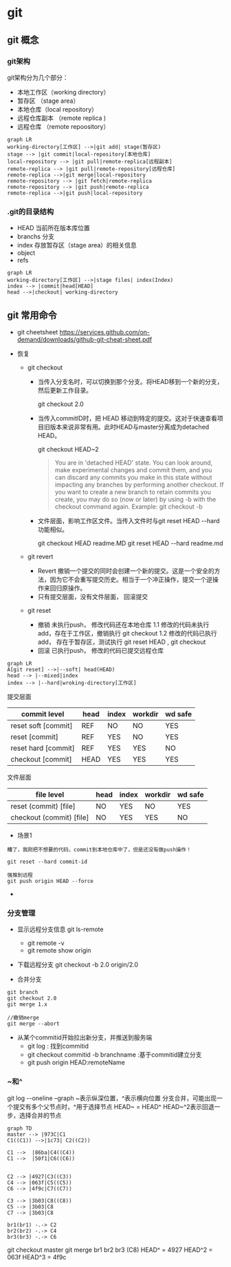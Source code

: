 

# git 

## git 概念
### git架构
git架构分为几个部分：
* 本地工作区（working directory）
* 暂存区 （stage area）
* 本地仓库（local repository）
* 远程仓库副本 （remote replica )
* 远程仓库 （remote repoository）
```mermaid
graph LR
working-directory[工作区] -->|git add| stage(暂存区)
stage --> |git commit|local-repository[本地仓库]
local-repository --> |git pull|remote-replica[远程副本]
remote-replica --> |git pull|remote-repository[远程仓库]
remote-replica -->|git merge|local-repository
remote-repository --> |git fetch|remote-replica
remote-repository --> |git push|remote-replica
remote-replica -->|git push|local-repository
```
### .git的目录结构
* HEAD 当前所在版本库位置
* branchs 分支
* index 存放暂存区（stage area）的相关信息
* object
* refs

```mermaid
graph LR
working-directory[工作区] -->|stage files| index(Index)
index --> |commit|head[HEAD]
head -->|checkout| working-directory
```


## git 常用命令
* git cheetsheet
  https://services.github.com/on-demand/downloads/github-git-cheat-sheet.pdf

* 恢复

  * git checkout

    * 当传入分支名时，可以切换到那个分支。将HEAD移到一个新的分支，然后更新工作目录。

      git checkout 2.0

    * 当传入commitID时，把 HEAD 移动到特定的提交。这对于快速查看项目旧版本来说非常有用。此时HEAD与master分离成为detached HEAD。

      git checkout HEAD~2

      > You are in 'detached HEAD' state. You can look around, make experimental changes and commit them, and you can discard any commits you make in this state without impacting any branches by performing another checkout. If you want to create a new branch to retain commits you create, you may do so (now or later) by using -b with the checkout command again. Example:   git checkout -b <new-branch-name>

    * 文件层面，影响工作区文件。当传入文件时与git reset HEAD --hard功能相似。

      git checkout HEAD readme.MD  git reset HEAD --hard readme.md

  * git revert

    * Revert 撤销一个提交的同时会创建一个新的提交。这是一个安全的方法，因为它不会重写提交历史。相当于一个冲正操作，提交一个逆操作来回归原操作。
    * 只有提交层面，没有文件层面， 回滚提交

  * git reset

    * 撤销
      未执行push， 修改代码还在本地仓库
      1.1 修改的代码未执行add，存在于工作区，撤销执行 git checkout <filename>
      1.2 修改的代码已执行add， 存在于暂存区，测试执行 git reset HEAD <filename>, git checkout <filename>	
    * 回滚
      已执行push， 修改的代码已提交远程仓库
```mermaid
graph LR
A[git reset] -->|--soft| head(HEAD)
head --> |--mixed|index
index --> |--hard|wroking-directory[工作区]

```

提交层面


| commit level        | head | index | workdir | wd safe |
| ------------------- | ---- | ----- | ------- | ------- |
| reset soft [commit] | REF  | NO    | NO      | YES     |
| reset [commit]      | REF  | YES   | NO      | YES     |
| reset hard [commit] | REF  | YES   | YES     | NO      |
| checkout [commit]   | HEAD | YES   | YES     | YES     |



文件层面

| file level               | head | index | workdir | wd safe |
| ------------------------ | ---- | ----- | ------- | ------- |
| reset  (commit) [file]   | NO   | YES   | NO      | YES     |
| checkout (commit) [file] | NO   | YES   | YES     | NO      |

* 场景1
```
糟了，我刚把不想要的代码，commit到本地仓库中了，但是还没有做push操作！

git reset --hard commit-id

强推到远程
git push origin HEAD --force

```
* 
### 分支管理
* 显示远程分支信息 git ls-remote 
    * git remote -v
    * git remote show origin
* 下载远程分支 git checkout -b 2.0 origin/2.0

* 合并分支
```
git branch
git checkout 2.0
git merge 1.x

//撤销merge
git merge --abort
````
* 从某个commitid开始拉出新分支，并推送到服务端
    * git log : 找到commitid
    *  git checkout commitid -b branchname :基于commitid建立分支
    * git push origin HEAD:remoteName
    
### ~和^
git log --oneline –graph
~表示纵深位置，^表示横向位置
分支合并，可能出现一个提交有多个父节点时，^用于选择节点
HEAD~ = HEAD^
HEAD~^2表示回退一步，选择合并的节点 
```mermaid
graph TD
master --> |973C|C1
C1((C1)) -->|1c73| C2((C2))

C1 -->  |86ba|C4((C4))
C1 -->  |50f1|C6((C6))


C2 --> |4927|C3((C3))
C4 --> |063f|C5((C5))
C6 --> |4f9c|C7((C7))

C3 --> |3b03|C8((C8))
C5 --> |3b03|C8
C7 --> |3b03|C8

br1(br1) -.-> C2
br2(br2) -.-> C4
br3(br3) -.-> C6
```

git checkout master 
git merge br1 br2 br3 (C8)
HEAD^ = 4927 HEAD^2 = 063f HEAD^3 = 4f9c